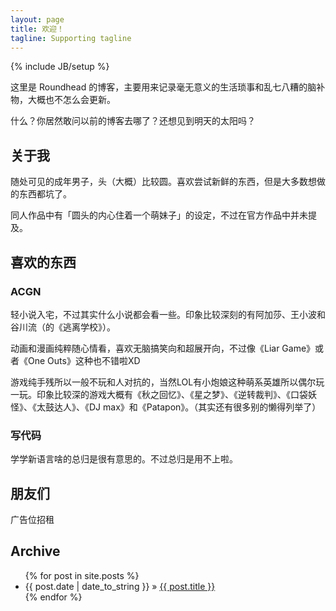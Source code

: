 ```yaml
---
layout: page
title: 欢迎！
tagline: Supporting tagline
---
```

{% include JB/setup %}

这里是 Roundhead 的博客，主要用来记录毫无意义的生活琐事和乱七八糟的脑补物，大概也不怎么会更新。

什么？你居然敢问以前的博客去哪了？还想见到明天的太阳吗？

## 关于我

随处可见的成年男子，头（大概）比较圆。喜欢尝试新鲜的东西，但是大多数想做的东西都坑了。

同人作品中有「圆头的内心住着一个萌妹子」的设定，不过在官方作品中并未提及。

## 喜欢的东西

### ACGN

轻小说入宅，不过其实什么小说都会看一些。印象比较深刻的有阿加莎、王小波和谷川流（的《逃离学校》）。

动画和漫画纯粹随心情看，喜欢无脑搞笑向和超展开向，不过像《Liar Game》或者《One Outs》这种也不错啦XD

游戏纯手残所以一般不玩和人对抗的，当然LOL有小炮娘这种萌系英雄所以偶尔玩一玩。印象比较深的游戏大概有《秋之回忆》、《星之梦》、《逆转裁判》、《口袋妖怪》、《太鼓达人》、《DJ max》和《Patapon》。（其实还有很多别的懒得列举了）

### 写代码

学学新语言啥的总归是很有意思的。不过总归是用不上啦。

## 朋友们

广告位招租






## Archive

<ul class="posts">
  {% for post in site.posts %}
    <li><span>{{ post.date | date_to_string }}</span> &raquo; <a href="{{ BASE_PATH }}{{ post.url }}">{{ post.title }}</a></li>
  {% endfor %}
</ul>

